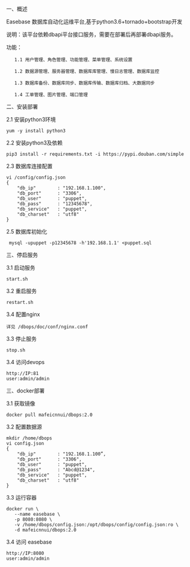 一、概述  

   Easebase 数据库自动化运维平台,基于python3.6+tornado+bootstrap开发 
   
   说明：该平台依赖dbapi平台接口服务，需要在部署后再部署dbapi服务。  

   功能：  
   
       1.1 用户管理、角色管理、功能管理、菜单管理、系统设置
       
       1.2 数据源管理、服务器管理、数据库库管理、慢日志管理、数据库监控
       
       1.3 数据库备份、数据库同步、数据库传输、数据库归档、大数据同步
       
       1.4 工单管理、图片管理、端口管理  
       
       
二、安装部署  


2.1 安装python3环境 
    
    yum -y install python3
    

2.2 安装python3及依赖  

    pip3 install -r requirements.txt -i https://pypi.douban.com/simple
    
2.3  数据库连接配置

    vi /config/config.json 
    {
        "db_ip"        : "192.168.1.100",
        "db_port"      : "3306",
        "db_user"      : "puppet",
        "db_pass"      : "12345678",
        "db_service"   : "puppet",
        "db_charset"   : "utf8"
    }
    
        
2.5 数据库初始化
    
     mysql -upuppet -p12345678 -h'192.168.1.1' <puppet.sql

三、停启服务

3.1 启动服务  

    start.sh 


3.2 重启服务  

    restart.sh
    
3.4 配置nginx  

    详见 /dbops/doc/conf/nginx.conf


3.3 停止服务  

    stop.sh

3.4 访问devops  
    
    http://IP:81
    user:admin/admin

三、docker部署 

3.1 获取镜像

    docker pull mafeicnnui/dbops:2.0

3.2 配置数据源

    mkdir /home/dbops
    vi config.json 
    {
        "db_ip"        : "192.168.1.100”,
        "db_port"      : "3306",
        "db_user"      : "puppet",
        "db_pass"      : "Abcd@1234",
        "db_service"   : "puppet",
        "db_charset"   : "utf8"
    }


3.3 运行容器

    docker run \
       --name easebase \
       -p 8080:8080 \
       -v /home/dbops/config.json:/opt/dbops/config/config.json:ro \
       -d mafeicnnui/dbops:2.0
    
3.4 访问 easebase
    
    http://IP:8080
    user:admin/admin
